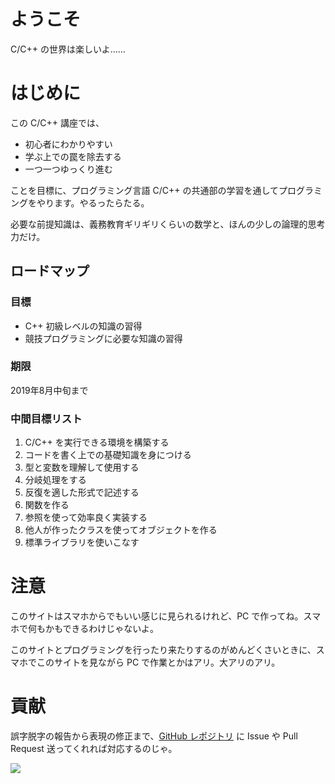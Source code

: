 # ようこそ

C/C++ の世界は楽しいよ……


# はじめに

この C/C++ 講座では、

* 初心者にわかりやすい
* 学ぶ上での罠を除去する
* 一つ一つゆっくり進む

ことを目標に、プログラミング言語 C/C++ の共通部の学習を通してプログラミングをやります。やるったらたる。

必要な前提知識は、義務教育ギリギリくらいの数学と、ほんの少しの論理的思考力だけ。

## ロードマップ

### 目標

* C++ 初級レベルの知識の習得
* 競技プログラミングに必要な知識の習得


### 期限

 2019年8月中旬まで


### 中間目標リスト

1. C/C++ を実行できる環境を構築する
2. コードを書く上での基礎知識を身につける
3. 型と変数を理解して使用する
4. 分岐処理をする
5. 反復を適した形式で記述する
6. 関数を作る
7. 参照を使って効率良く実装する
8. 他人が作ったクラスを使ってオブジェクトを作る
9. 標準ライブラリを使いこなす


# 注意

このサイトはスマホからでもいい感じに見られるけれど、PC で作ってね。スマホで何もかもできるわけじゃないよ。

このサイトとプログラミングを行ったり来たりするのがめんどくさいときに、スマホでこのサイトを見ながら PC で作業とかはアリ。大アリのアリ。


# 貢献

誤字脱字の報告から表現の修正まで、[GitHub レポジトリ](https://github.com/MikuroXina/cpp-book) に Issue や Pull Request 送ってくれれば対応するのじゃ。

<!--shinobi1--><script type="text/javascript" src="//xa.shinobi.jp/ufo/188681800"></script><noscript><a href="//xa.shinobi.jp/bin/gg?188681800" target="_blank"><img src="//xa.shinobi.jp/bin/ll?188681800" border="0"></a><br><span style="font-size:9px"><img style="margin:0;vertical-align:text-bottom;" src="//img.shinobi.jp/tadaima/fj.gif" width="19" height="11"> </span></noscript><!--shinobi2-->
